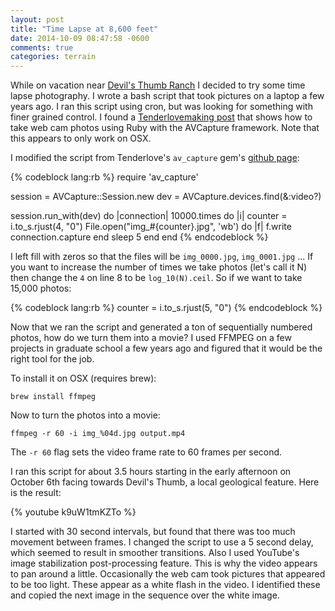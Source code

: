 ```yaml
---
layout: post
title: "Time Lapse at 8,600 feet"
date: 2014-10-09 08:47:58 -0600
comments: true
categories: terrain
---
```


While on vacation near [Devil's Thumb Ranch](https://www.google.com/maps/place/Devils+Thumb+Ranch+Resort+%26+Spa/@39.9662913,-105.7840392,17z/data=!3m1!4b1!4m2!3m1!1s0x876a334c90923d2f:0xa2ca7e1ac5aa7ad9) I decided to try some time lapse photography. I wrote a bash script that took pictures on a laptop a few years ago. I ran this script using cron, but was looking for something with finer grained control. I found a [Tenderlovemaking post](http://tenderlovemaking.com/2014/03/26/webcam-photos-with-ruby.html) that shows how to take web cam photos using Ruby with the AVCapture framework. Note that this appears to only work on OSX. 

I modified the script from Tenderlove's `av_capture` gem's [github page](https://github.com/tenderlove/av_capture):

{% codeblock lang:rb %}
require 'av_capture'

session = AVCapture::Session.new
dev     = AVCapture.devices.find(&:video?)

session.run_with(dev) do |connection|
  10000.times do |i|
    counter = i.to_s.rjust(4, "0")
    File.open("img_#{counter}.jpg", 'wb') do |f|
      f.write connection.capture
    end
    sleep 5
  end
end
{% endcodeblock %}

I left fill with zeros so that the files will be `img_0000.jpg`, `img_0001.jpg` ... If you want to increase the number of times we take photos (let's call it N) then change the `4` on line 8 to be `log_10(N).ceil`. So if we want to take 15,000 photos:

{% codeblock lang:rb %}
    counter = i.to_s.rjust(5, "0")
{% endcodeblock %}

Now that we ran the script and generated a ton of sequentially numbered photos, how do we turn them into a movie? I used FFMPEG on a few projects in graduate school a few years ago and figured that it would be the right tool for the job.

To install it on OSX (requires brew):

```
brew install ffmpeg
```

Now to turn the photos into a movie:

```
ffmpeg -r 60 -i img_%04d.jpg output.mp4
```

The `-r 60` flag sets the video frame rate to 60 frames per second.

I ran this script for about 3.5 hours starting in the early afternoon on October 6th facing towards Devil's Thumb, a local geological feature. Here is the result:

{% youtube k9uW1tmKZTo %}

I started with 30 second intervals, but found that there was too much movement between frames. I changed the script to use a 5 second delay, which seemed to result in smoother transitions. Also I used YouTube's image stabilization post-processing feature. This is why the video appears to pan around a little. Occasionally the web cam took pictures that appeared to be too light. These appear as a white flash in the video. I identified these and copied the next image in the sequence over the white image.